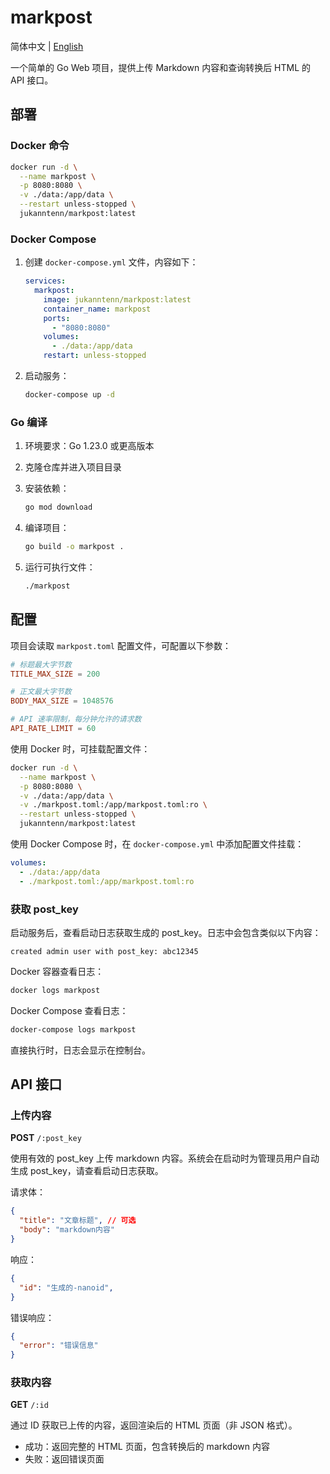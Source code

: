# markpost

简体中文 | [English](README.md)

一个简单的 Go Web 项目，提供上传 Markdown 内容和查询转换后 HTML 的 API 接口。

## 部署

### Docker 命令

```bash
docker run -d \
  --name markpost \
  -p 8080:8080 \
  -v ./data:/app/data \
  --restart unless-stopped \
  jukanntenn/markpost:latest
```

### Docker Compose

1. 创建 `docker-compose.yml` 文件，内容如下：
   ```yaml
   services:
     markpost:
       image: jukanntenn/markpost:latest
       container_name: markpost
       ports:
         - "8080:8080"
       volumes:
         - ./data:/app/data
       restart: unless-stopped
   ```

2. 启动服务：
   ```bash
   docker-compose up -d
   ```

### Go 编译

1. 环境要求：Go 1.23.0 或更高版本

2. 克隆仓库并进入项目目录

3. 安装依赖：
   ```bash
   go mod download
   ```

4. 编译项目：
   ```bash
   go build -o markpost .
   ```

5. 运行可执行文件：
   ```bash
   ./markpost
   ```

## 配置

项目会读取 `markpost.toml` 配置文件，可配置以下参数：

```toml
# 标题最大字节数
TITLE_MAX_SIZE = 200

# 正文最大字节数
BODY_MAX_SIZE = 1048576

# API 速率限制，每分钟允许的请求数
API_RATE_LIMIT = 60
```

使用 Docker 时，可挂载配置文件：
```bash
docker run -d \
  --name markpost \
  -p 8080:8080 \
  -v ./data:/app/data \
  -v ./markpost.toml:/app/markpost.toml:ro \
  --restart unless-stopped \
  jukanntenn/markpost:latest
```

使用 Docker Compose 时，在 `docker-compose.yml` 中添加配置文件挂载：
```yaml
volumes:
  - ./data:/app/data
  - ./markpost.toml:/app/markpost.toml:ro
```

### 获取 post_key

启动服务后，查看启动日志获取生成的 post_key。日志中会包含类似以下内容：
```
created admin user with post_key: abc12345
```

Docker 容器查看日志：
```bash
docker logs markpost
```

Docker Compose 查看日志：
```bash
docker-compose logs markpost
```

直接执行时，日志会显示在控制台。

## API 接口

### 上传内容

**POST** `/:post_key`

使用有效的 post_key 上传 markdown 内容。系统会在启动时为管理员用户自动生成 post_key，请查看启动日志获取。

请求体：
```json
{
  "title": "文章标题", // 可选
  "body": "markdown内容"
}
```

响应：
```json
{
  "id": "生成的-nanoid",
}
```

错误响应：
```json
{
  "error": "错误信息"
}
```

### 获取内容

**GET** `/:id`

通过 ID 获取已上传的内容，返回渲染后的 HTML 页面（非 JSON 格式）。

- 成功：返回完整的 HTML 页面，包含转换后的 markdown 内容
- 失败：返回错误页面
